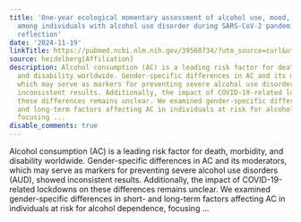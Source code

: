 ```yaml
---
title: 'One-year ecological momentary assessment of alcohol use, mood, and stress
  among individuals with alcohol use disorder during SARS-CoV-2 pandemics: a gender-specific
  reflection'
date: '2024-11-19'
linkTitle: https://pubmed.ncbi.nlm.nih.gov/39560734/?utm_source=curl&utm_medium=rss&utm_campaign=pubmed-2&utm_content=1FakS-2QOkCT8HsMOQP1bCRQ4YzyumYOmxmF0moLsQ3dFB1E9V&fc=20220326224207&ff=20241119173556&v=2.18.0.post9+e462414
source: heidelberg[Affiliation]
description: Alcohol consumption (AC) is a leading risk factor for death, morbidity,
  and disability worldwide. Gender-specific differences in AC and its moderators,
  which may serve as markers for preventing severe alcohol use disorders (AUD), showed
  inconsistent results. Additionally, the impact of COVID-19-related lockdowns on
  these differences remains unclear. We examined gender-specific differences in short-
  and long-term factors affecting AC in individuals at risk for alcohol dependence,
  focusing ...
disable_comments: true
---
```

Alcohol consumption (AC) is a leading risk factor for death, morbidity, and disability worldwide. Gender-specific differences in AC and its moderators, which may serve as markers for preventing severe alcohol use disorders (AUD), showed inconsistent results. Additionally, the impact of COVID-19-related lockdowns on these differences remains unclear. We examined gender-specific differences in short- and long-term factors affecting AC in individuals at risk for alcohol dependence, focusing ...